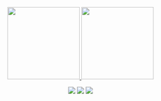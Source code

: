 <p align="center">
	<a href="https://github.com/myodan">
		<img height="165em" src="https://github-readme-stats-eight-theta.vercel.app/api?username=myodan&show_icons=true&include_all_commits=true&count_private=true"/>
	</a>
	<a href="https://wakatime.com/@myodan">
		<img height="165em" src="https://github-readme-stats.vercel.app/api/wakatime?username=myodan&layout=compact&langs_count=8"/>
	</a>
</p>
<p align="center">
<a href="https://github.com/myodan"><img src="https://hits.seeyoufarm.com/api/count/incr/badge.svg?url=https%3A%2F%2Fgithub.com%2Fmyodan&count_bg=%2379C83D&title_bg=%23555555&icon=&icon_color=%23E7E7E7&title=hits&edge_flat=false"/></a>
<a href="https://linkedin.com/in/myodan"><img src="https://img.shields.io/badge/-myodan-0077B5?style=flat&logo=Linkedin&logoColor=white"/></a>
<a href="mailto:kr.myodan@gmail.com"><img src="https://img.shields.io/badge/-kr.myodan@gmail.com-D14836?style=flat&logo=Gmail&logoColor=white"/></a>
</p>
